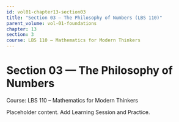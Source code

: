 ```yaml
---
id: vol01-chapter13-section03
title: "Section 03 — The Philosophy of Numbers (LBS 110)"
parent_volume: vol-01-foundations
chapter: 13
section: 3
course: LBS 110 – Mathematics for Modern Thinkers
---
```


# Section 03 — The Philosophy of Numbers
Course: LBS 110 – Mathematics for Modern Thinkers

Placeholder content. Add Learning Session and Practice.

